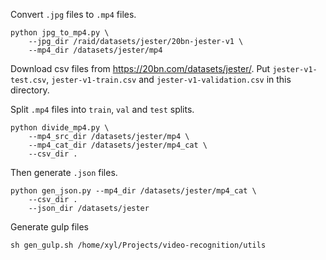 





Convert `.jpg` files to `.mp4` files.
```
python jpg_to_mp4.py \
    --jpg_dir /raid/datasets/jester/20bn-jester-v1 \
    --mp4_dir /datasets/jester/mp4

```

Download csv files from https://20bn.com/datasets/jester/.
Put `jester-v1-test.csv`, `jester-v1-train.csv` and 
`jester-v1-validation.csv` in this directory.

Split `.mp4` files into `train`, `val` and `test` splits.
```
python divide_mp4.py \
    --mp4_src_dir /datasets/jester/mp4 \
    --mp4_cat_dir /datasets/jester/mp4_cat \
    --csv_dir .
```

Then generate `.json` files.
```
python gen_json.py --mp4_dir /datasets/jester/mp4_cat \
    --csv_dir .
    --json_dir /datasets/jester 

```

Generate gulp files
```
sh gen_gulp.sh /home/xyl/Projects/video-recognition/utils
```


